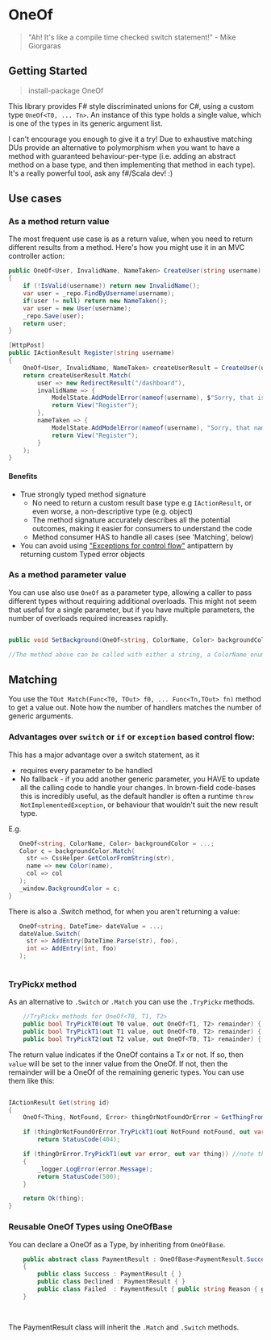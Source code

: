 # OneOf

> "Ah! It's like a compile time checked switch statement!" - Mike Giorgaras

## Getting Started

> install-package OneOf


This library provides F# style discriminated unions for C#, using a custom type `OneOf<T0, ... Tn>`. An instance of this type holds a single value, which is one of the types in its generic argument list.

I can't encourage you enough to give it a try! Due to exhaustive matching DUs provide an alternative to polymorphism when you want to have a method with guaranteed behaviour-per-type (i.e. adding an abstract method on a base type, and then implementing that method in each type). It's a really powerful tool, ask any f#/Scala dev! :)

## Use cases


### As a method return value

The most frequent use case is as a return value, when you need to return different results from a method. Here's how you might use it in an MVC controller action:

```csharp
public OneOf<User, InvalidName, NameTaken> CreateUser(string username)
{
    if (!IsValid(username)) return new InvalidName();
    var user = _repo.FindByUsername(username);
    if(user != null) return new NameTaken();
    var user = new User(username);
    _repo.Save(user);
    return user;
}

[HttpPost]
public IActionResult Register(string username)
{
    OneOf<User, InvalidName, NameTaken> createUserResult = CreateUser(username);
    return createUserResult.Match(
        user => new RedirectResult("/dashboard"),
        invalidName => { 
            ModelState.AddModelError(nameof(username), $"Sorry, that is not a valid username.");
            return View("Register");
        },
        nameTaken => {
            ModelState.AddModelError(nameof(username), "Sorry, that name is already in use.");
            return View("Register");
        }
    );            
}

```

#### Benefits

  - True strongly typed method signature
    - No need to return a custom result base type e.g `IActionResult`, or even worse, a non-descriptive type (e.g. object)   
    - The method signature accurately describes all the potential outcomes, making it easier for consumers to understand the code
    - Method consumer HAS to handle all cases (see 'Matching', below)
  - You can avoid using ["Exceptions for control flow"](http://softwareengineering.stackexchange.com/questions/189222/are-exceptions-as-control-flow-considered-a-serious-antipattern-if-so-why) antipattern by returning custom Typed error objects
  
### As a method parameter value

You can use also use `OneOf` as a parameter type, allowing a caller to pass different types without requiring additional overloads. This might not seem that useful for a single parameter, but if you have multiple parameters, the number of overloads required increases rapidly.

```csharp

public void SetBackground(OneOf<string, ColorName, Color> backgroundColor) { ... }

//The method above can be called with either a string, a ColorName enum value or a Color instance.


```


## Matching

You use the `TOut Match(Func<T0, TOut> f0, ... Func<Tn,TOut> fn)` method to get a value out. Note how the number of handlers matches the number of generic arguments.


### Advantages over `switch` or `if` or `exception` based control flow:

This has a major advantage over a switch statement, as it
  - requires every parameter to be handled
  - No fallback - if you add another generic parameter, you HAVE to update all the calling code to handle your changes.
    In brown-field code-bases this is incredibly useful, as the default handler is often a runtime `throw NotImplementedException`, or behaviour that wouldn't suit the new result type.


E.g.

```csharp
   OneOf<string, ColorName, Color> backgroundColor = ...;
   Color c = backgroundColor.Match(
     str => CssHelper.GetColorFromString(str),
     name => new Color(name),
     col => col 
   );
   _window.BackgroundColor = c;
}

```
There is also a .Switch method, for when you aren't returning a value:

```csharp
   OneOf<string, DateTime> dateValue = ...;
   dateValue.Switch(
     str => AddEntry(DateTime.Parse(str), foo),
     int => AddEntry(int, foo)
   );
   


```

### TryPick𝑥 method

As an alternative to `.Switch` or `.Match` you can use the `.TryPick𝑥` methods.

```csharp
    //TryPick𝑥 methods for OneOf<T0, T1, T2>
    public bool TryPickT0(out T0 value, out OneOf<T1, T2> remainder) { ... } 
    public bool TryPickT1(out T1 value, out OneOf<T0, T2> remainder) { ... } 
    public bool TryPickT2(out T2 value, out OneOf<T0, T1> remainder) { ... } 
```

The return value indicates if the OneOf contains a T𝑥 or not. If so, then `value` will be set to the inner value from the OneOf. If not, then the remainder will be a OneOf of the remaining generic types. You can use them like this:

```csharp

IActionResult Get(string id)
{
	OneOf<Thing, NotFound, Error> thingOrNotFoundOrError = GetThingFromDb(string id);

	if (thingOrNotFoundOrError.TryPickT1(out NotFound notFound, out var thingOrError)) //thingOrError is a OneOf<Thing, Error>
		return StatusCode(404);

	if (thingOrError.TryPickT1(out var error, out var thing)) //note that thing is a Thing rather than a OneOf<Thing>
	{
		_logger.LogError(error.Message);
		return StatusCode(500);
	}

	return Ok(thing);
}

```


### Reusable OneOf Types using OneOfBase

You can declare a OneOf as a Type, by inheriting from `OneOfBase`. 

```csharp
    public abstract class PaymentResult : OneOfBase<PaymentResult.Success, PaymentResult.Declined, PaymentStatus.Failed>
    {
        public class Success : PaymentResult { }  
        public class Declined : PaymentResult { }
        public class Failed  : PaymentResult { public string Reason { get; set; } }
    }
    
    
```
The PaymentResult class will inherit the `.Match` and `.Switch` methods.
